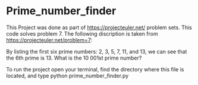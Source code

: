# Prime_number_finder

This Project was done as part of https://projecteuler.net/ problem sets. This code solves problem 7. The following discription is taken from https://projecteuler.net/problem=7:

By listing the first six prime numbers: 2, 3, 5, 7, 11, and 13, we can see that the 6th prime is 13.
What is the 10 001st prime number?

To run the project open your terminal, find the directory where this file is located, and type python prime_number_finder.py
